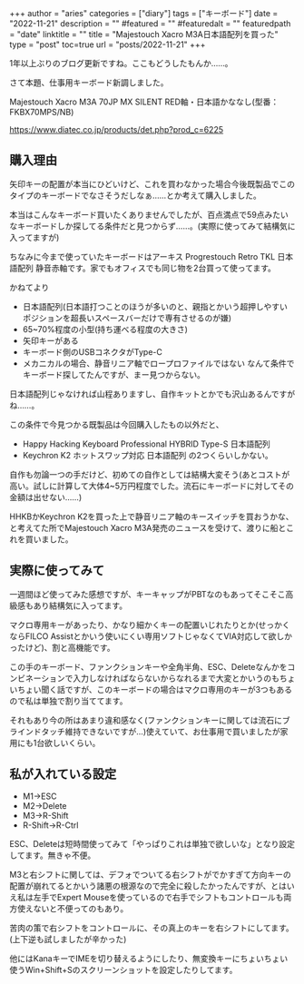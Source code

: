 +++
author = "aries"
categories = ["diary"]
tags = ["キーボード"]
date = "2022-11-21"
description = ""
#featured = ""
#featuredalt = ""
featuredpath = "date"
linktitle = ""
title = "Majestouch Xacro M3A日本語配列を買った"
type = "post"
toc=true
url = "posts/2022-11-21"
+++

1年以上ぶりのブログ更新ですね。ここもどうしたもんか……。

さて本題、仕事用キーボード新調しました。

Majestouch Xacro M3A 70JP MX SILENT RED軸・日本語かななし(型番：FKBX70MPS/NB)

https://www.diatec.co.jp/products/det.php?prod_c=6225

## 購入理由

矢印キーの配置が本当にひどいけど、これを買わなかった場合今後既製品でこのタイプのキーボードでなさそうだしなぁ……とか考えて購入しました。

本当はこんなキーボード買いたくありませんでしたが、百点満点で59点みたいなキーボードしか探してる条件だと見つからず……。(実際に使ってみて結構気に入ってますが)

ちなみに今まで使っていたキーボードはアーキス Progrestouch Retro TKL 日本語配列 静音赤軸です。家でもオフィスでも同じ物を2台買って使ってます。

かねてより
- 日本語配列(日本語打つことのほうが多いのと、親指とかいう超押しやすいポジションを超長いスペースバーだけで専有させるのが嫌)
- 65~70%程度の小型(持ち運べる程度の大きさ)
- 矢印キーがある
- キーボード側のUSBコネクタがType-C
- メカニカルの場合、静音リニア軸でロープロファイルではない
なんて条件でキーボード探してたんですが、まー見つからない。

日本語配列じゃなければ山程ありますし、自作キットとかでも沢山あるんですがね……。

この条件で今見つかる既製品は今回購入したもの以外だと、
- Happy Hacking Keyboard Professional HYBRID Type-S 日本語配列
- Keychron K2 ホットスワップ対応 日本語配列
の2つくらいしかない。

自作も勿論一つの手だけど、初めての自作としては結構大変そう(あとコストが高い。試しに計算して大体4~5万円程度でした。流石にキーボードに対してその金額は出せない……)

HHKBかKeychron K2を買った上で静音リニア軸のキースイッチを買おうかな、と考えてた所でMajestouch Xacro M3A発売のニュースを受けて、渡りに船とこれを買いました。

## 実際に使ってみて

一週間ほど使ってみた感想ですが、キーキャップがPBTなのもあってそこそこ高級感もあり結構気に入ってます。

マクロ専用キーがあったり、かなり細かくキーの配置いじれたりとか(せっかくならFILCO Assistとかいう使いにくい専用ソフトじゃなくてVIA対応して欲しかったけど)、割と高機能です。

この手のキーボード、ファンクションキーや全角半角、ESC、Deleteなんかをコンビネーションで入力しなければならないからなれるまで大変とかいうのもちょいちょい聞く話ですが、このキーボードの場合はマクロ専用のキーが3つもあるので私は単独で割り当ててます。

それもあり今の所はあまり違和感なく(ファンクションキーに関しては流石にブラインドタッチ維持できないですが…)使えていて、お仕事用で買いましたが家用にも1台欲しいくらい。

## 私が入れている設定

- M1→ESC
- M2→Delete
- M3→R-Shift
- R-Shift→R-Ctrl

ESC、Deleteは短時間使ってみて「やっぱりこれは単独で欲しいな」となり設定してます。無きゃ不便。

M3と右シフトに関しては、デフォでついてる右シフトがでかすぎて方向キーの配置が崩れてるとかいう諸悪の根源なので完全に殺したかったんですが、とはいえ私は左手でExpert Mouseを使っているので右手でシフトもコントロールも両方使えないと不便ってのもあり。

苦肉の策で右シフトをコントロールに、その真上のキーを右シフトにしてます。(上下逆も試しましたが辛かった)

他にはKanaキーでIMEを切り替えるようにしたり、無変換キーにちょいちょい使うWin+Shift+Sのスクリーンショットを設定したりしてます。

